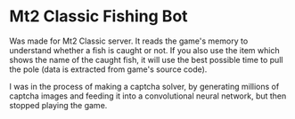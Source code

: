 # Mt2 Classic Fishing Bot

Was made for Mt2 Classic server. It reads the game's memory to understand whether a fish is caught or not. 
If you also use the item which shows the name of the caught fish, 
it will use the best possible time to pull the pole (data is extracted from game's source code).

I was in the process of making a captcha solver, 
by generating millions of captcha images and feeding it into a convolutional neural network, 
but then stopped playing the game.